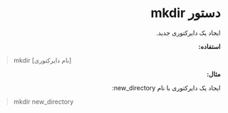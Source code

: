 <div dir="rtl">

# دستور mkdir

ایجاد یک دایرکتوری جدید.

**استفاده:**

</div>

> mkdir [نام دایرکتوری]

<div dir="rtl">

**مثال:**

ایجاد یک دایرکتوری با نام new_directory:

</div>

> mkdir new_directory
